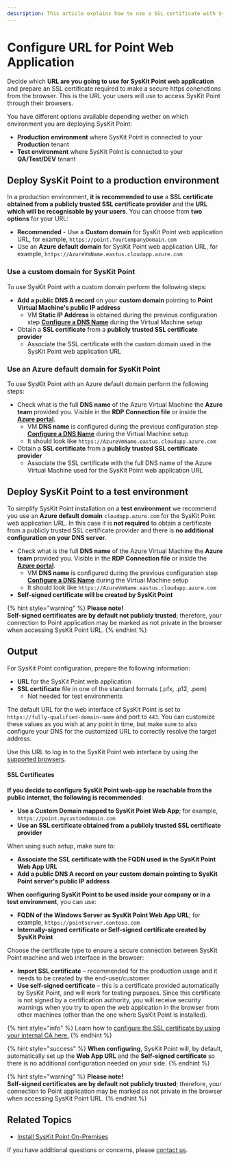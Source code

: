 ```yaml
---
description: This article explains how to use a SSL certificate with SysKit Point.
---
```


# Configure URL for Point Web Application

Decide which **URL are you going to use for SysKit Point web application** and prepare an SSL certificate required to make a secure https conenctions from the browser. This is the URL your users will use to access SysKit Point through their browsers.

You have different options available depending wether on which environment you are deploying SysKit Point:

* **Production environment** where SysKit Point is connected to your **Production** tenant
* **Test environment** where SysKit Point is connected to your **QA/Test/DEV** tenant

## Deploy SysKit Point to a production environment

In a production environment, **it is recommended to use** a **SSL certificate obtained from a publicly trusted SSL certificate provider** and the **URL which will be recognisable by your users**. You can choose from **two options** for your URL:

* **Recommended** - Use a **Custom domain** for SysKit Point web application URL, for example,  `https://point.YourCompanyDomain.com`
* Use an **Azure default domain** for SysKit Point web application URL, for example, `https://AzureVmName.eastus.cloudapp.azure.com`

### Use a custom domain for SysKit Point

To use SysKit Point with a custom domain perform the following steps:

* **Add a public DNS A record** on your **custom domain** pointing to **Point Virtual Machine's public IP address**
  * VM **Static IP Address** is obtained during the previous configuration step [**Configure a DNS Name**](create-azure-vm.md#configure-a-dns-name) during the Virtual Machine setup
* Obtain a **SSL certificate** from a **publicly trusted SSL certificate provider**
  * Associate the SSL certificate with the custom domain used in the SysKit Point web application URL

### Use an Azure default domain for SysKit Point

To use SysKit Point with an Azure default domain perform the following steps:

* Check what is the full **DNS name** of the Azure Virtual Machine the **Azure team** provided you. Visible in the **RDP Connection file** or inside the [**Azure portal**](https://portal.azure.com).
  * VM **DNS name** is configured during the previous configuration step [**Configure a DNS Name**](create-azure-vm.md#configure-a-dns-name) during the Virtual Machine setup
  * It should look like `https://AzureVmName.eastus.cloudapp.azure.com`
* Obtain a **SSL certificate** from a **publicly trusted SSL certificate provider**
  * Associate the SSL certificate with the full DNS name of the Azure Virtual Machine used for the SysKit Point web application URL

## Deploy SysKit Point to a test environment

To simplify SysKit Point installation on a **test environment** we recommend you use an **Azure default domain** `cloudapp.azure.com` for the SysKit Point web application URL. In this case it is **not required** to obtain a certificate from a publicly trusted SSL certificate provider and there is **no additional configuration on your DNS server**.

* Check what is the full **DNS name** of the Azure Virtual Machine the **Azure team** provided you. Visible in the **RDP Connection file** or inside the [**Azure portal**](https://portal.azure.com). 
  * VM **DNS name** is configured during the previous configuration step [**Configure a DNS Name**](create-azure-vm.md#configure-a-dns-name) during the Virtual Machine setup
  * It should look like `https://AzureVmName.eastus.cloudapp.azure.com`
* **Self-signed certificate will be created by SysKit Point**

{% hint style="warning" %}
**Please note!**  
**Self-signed certificates are by default not publicly trusted**; therefore, your connection to Point application may be marked as not private in the browser when accessing SysKit Point URL.
{% endhint %}

## Output

For SysKit Point configuration, prepare the following information:

* **URL** for the SysKit Point web application
* **SSL certificate** file in one of the standard formats \(.pfx, .p12, .pem\)
  * Not needed for test environments


The default URL for the web interface of SysKit Point is set to `https://fully-qualified-domain-name` and port to `443`. You can customize these values as you wish at any point in time, but make sure to also configure your DNS for the customized URL to correctly resolve the target address.

Use this URL to log in to the SysKit Point web interface by using the [supported browsers](../../requirements/system-requirements.md#supported-browsers).

#### SSL Certificates

**If you decide to configure SysKit Point web-app be reachable from the public internet**, **the following is recommended**:

* **Use a Custom Domain mapped to SysKit Point Web App**; for example, `https://point.mycustomdomain.com`
* **Use an SSL certificate obtained from a publicly trusted SSL certificate provider**

When using such setup, make sure to:

* **Associate the SSL certificate with the FQDN used in the SysKit Point Web App URL**
* **Add a public DNS A record on your custom domain pointing to SysKit Point server's public IP address** 

**When configuring SysKit Point to be used inside your company or in a test environment**, you can use:

* **FQDN of the Windows Server as SysKit Point Web App URL**; for example, `https://pointserver.contoso.com`
* **Internally-signed certificate or Self-signed certificate created by SysKit Point**

Choose the certificate type to ensure a secure connection between SysKit Point machine and web interface in the browser:

* **Import SSL certificate** – recommended for the production usage and it needs to be created by the end-user/customer
* **Use self-signed certificate** – this is a certificate provided automatically by SysKit Point, and will work for testing purposes. Since this certificate is not signed by a certification authority, you will receive security warnings when you try to open the web application in the browser from other machines \(other than the one where SysKit Point is installed\). 

{% hint style="info" %}
Learn how to [configure the SSL certificate by using your internal CA here.](../../common-tasks/configure-ssl-certificate.md)
{% endhint %}

{% hint style="success" %}
**When configuring**, SysKit Point will, by default, automatically set up the **Web App URL** and the **Self-signed certificate** so there is no additional configuration needed on your side.
{% endhint %}

{% hint style="warning" %}
**Please note!**  
**Self-signed certificates are by default not publicly trusted**; therefore, your connection to Point application may be marked as not private in the browser when accessing SysKit Point URL.
{% endhint %}

## Related Topics

* [Install SysKit Point On-Premises](overview.md)

If you have additional questions or concerns, please [contact us](https://www.syskit.com/contact-us/).

